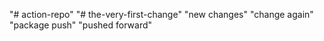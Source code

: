 "# action-repo" 
"# the-very-first-change"
"new changes"
"change again"
"package push"
"pushed forward"